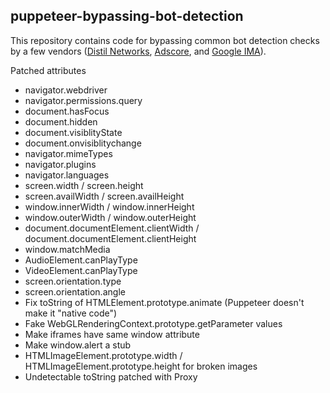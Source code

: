 ## puppeteer-bypassing-bot-detection

This repository contains code for bypassing common bot detection checks by a few vendors ([Distil Networks](https://www.whitepages.com/dstl-wp.js), [Adscore](http://c.adsco.re/d), and [Google IMA](https://imasdk.googleapis.com/js/sdkloader/ima3.js)).

Patched attributes

* navigator.webdriver
* navigator.permissions.query
* document.hasFocus
* document.hidden
* document.visiblityState
* document.onvisiblitychange
* navigator.mimeTypes
* navigator.plugins
* navigator.languages
* screen.width / screen.height
* screen.availWidth / screen.availHeight
* window.innerWidth / window.innerHeight
* window.outerWidth / window.outerHeight
* document.documentElement.clientWidth / document.documentElement.clientHeight
* window.matchMedia
* AudioElement.canPlayType
* VideoElement.canPlayType
* screen.orientation.type
* screen.orientation.angle
* Fix toString of HTMLElement.prototype.animate (Puppeteer doesn't make it "native code")
* Fake WebGLRenderingContext.prototype.getParameter values
* Make iframes have same window attribute
* Make window.alert a stub
* HTMLImageElement.prototype.width / HTMLImageElement.prototype.height for broken images
* Undetectable toString patched with Proxy
